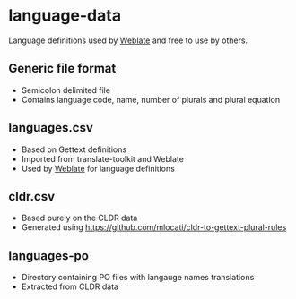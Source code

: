 # language-data

Language definitions used by [Weblate][w] and free to use by others.

## Generic file format

* Semicolon delimited file
* Contains language code, name, number of plurals and plural equation

## languages.csv

* Based on Gettext definitions
* Imported from translate-toolkit and Weblate
* Used by [Weblate][w] for language definitions

## cldr.csv

* Based purely on the CLDR data
* Generated using https://github.com/mlocati/cldr-to-gettext-plural-rules

## languages-po

* Directory containing PO files with langauge names translations
* Extracted from CLDR data

[w]: https://weblate.org/
